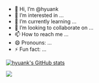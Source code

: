 - 👋 Hi, I’m @hyuank
- 👀 I’m interested in ...
- 🌱 I’m currently learning ...
- 💞️ I’m looking to collaborate on ...
- 📫 How to reach me ...
- 😄 Pronouns: ...
- ⚡ Fun fact: ...

[![hyuank's GitHub stats](https://github-readme-stats.vercel.app/api?username=hyuank&theme=transparent)](https://github.com/hyuank/github-readme-stats)

![](https://visitor-badge.laobi.icu/badge?page_id=huiyuank.huiyuank)

